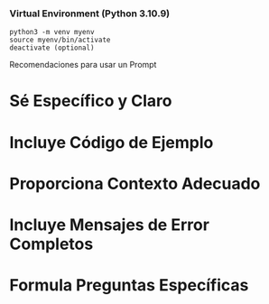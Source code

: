### Virtual Environment  (Python 3.10.9)
    python3 -m venv myenv
    source myenv/bin/activate
    deactivate (optional)

Recomendaciones para usar un Prompt

# Sé Específico y Claro
# Incluye Código de Ejemplo
# Proporciona Contexto Adecuado
# Incluye Mensajes de Error Completos
# Formula Preguntas Específicas